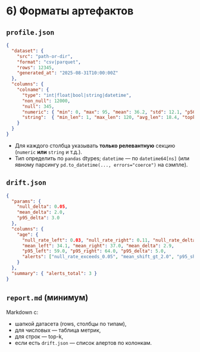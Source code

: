 # 6) Форматы артефактов

## `profile.json`

```json
{
  "dataset": {
    "src": "path-or-dir",
    "format": "csv|parquet",
    "rows": 12345,
    "generated_at": "2025-08-31T10:00:00Z"
  },
  "columns": {
    "colname": {
      "type": "int|float|bool|string|datetime",
      "non_null": 12000,
      "null": 345,
      "numeric": { "min": 0, "max": 95, "mean": 36.2, "std": 12.1, "p50": 35.0, "p95": 60.0 },
      "string":  { "min_len": 1, "max_len": 120, "avg_len": 18.4, "topk": [["foo",120],["bar",80]] }
    }
  }
}
```

* Для каждого столбца указывать **только релевантную** секцию (`numeric` **или** `string` и т.д.).
* Тип определить по `pandas` dtypes; `datetime` — по `datetime64[ns]` (или явному парсингу `pd.to_datetime(..., errors="coerce")` на сэмпле).

## `drift.json`

```json
{
  "params": {
    "null_delta": 0.05,
    "mean_delta": 2.0,
    "p95_delta": 3.0
  },
  "columns": {
    "age": {
      "null_rate_left": 0.03, "null_rate_right": 0.11, "null_rate_delta": 0.08,
      "mean_left": 34.1, "mean_right": 37.0, "mean_delta": 2.9,
      "p95_left": 59.0, "p95_right": 64.0, "p95_delta": 5.0,
      "alerts": ["null_rate_exceeds_0.05", "mean_shift_gt_2.0", "p95_shift_gt_3.0"]
    }
  },
  "summary": { "alerts_total": 3 }
}
```

## `report.md` (минимум)

Markdown с:

* шапкой датасета (rows, столбцы по типам),
* для числовых — таблица метрик,
* для строк — top-k,
* если есть `drift.json` — список алертов по колонкам.